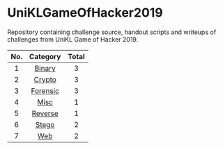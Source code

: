 # UniKLGameOfHacker2019

Repository containing challenge source, handout scripts and writeups of challenges from UniKL Game of Hacker 2019.

| No.| Category | Total |
|:---:|:--------------:|:------:|
|1|[Binary](Binary/)|3|
|2|[Crypto](Crypto/)|3|
|3|[Forensic](Forensic/)|3|
|4|[Misc](Misc/)|1|
|5|[Reverse](Reverse/)|1|
|6|[Stego](Stego/)|2|
|7|[Web](Web/)|2|
